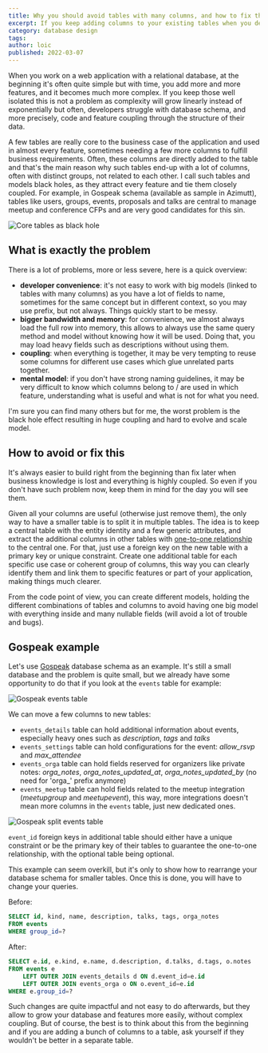 ```yaml
---
title: Why you should avoid tables with many columns, and how to fix them
excerpt: If you keep adding columns to your existing tables when you develop new features, they may grow a lot with time and cause complexity problems later. Let's better design your database structure to avoid that.
category: database design
tags: 
author: loic
published: 2022-03-07
---
```


When you work on a web application with a relational database, at the beginning it's often quite simple but with time, you add more and more features, and it becomes much more complex. If you keep those well isolated this is not a problem as complexity will grow linearly instead of exponentially but often, developers struggle with database schema, and more precisely, code and feature coupling through the structure of their data.

A few tables are really core to the business case of the application and used in almost every feature, sometimes needing a few more columns to fulfill business requirements. Often, these columns are directly added to the table and that's the main reason why such tables end-up with a lot of columns, often with distinct groups, not related to each other. I call such tables and models black holes, as they attract every feature and tie them closely coupled. For example, in Gospeak schema (available as sample in Azimutt), tables like users, groups, events, proposals and talks are central to manage meetup and conference CFPs and are very good candidates for this sin.

![Core tables as black hole]({{base_link}}/core-tables-black-hole.jpg)

## What is exactly the problem

There is a lot of problems, more or less severe, here is a quick overview:

- **developer convenience**: it's not easy to work with big models (linked to tables with many columns) as you have a lot of fields to name, sometimes for the same concept but in different context, so you may use prefix, but not always. Things quickly start to be messy.
- **bigger bandwidth and memory**: for convenience, we almost always load the full row into memory, this allows to always use the same query method and model without knowing how it will be used. Doing that, you may load heavy fields such as descriptions without using them.
- **coupling**: when everything is together, it may be very tempting to reuse some columns for different use cases which glue unrelated parts together.
- **mental model**: if you don't have strong naming guidelines, it may be very difficult to know which columns belong to / are used in which feature, understanding what is useful and what is not for what you need.

I'm sure you can find many others but for me, the worst problem is the black hole effect resulting in huge coupling and hard to evolve and scale model.

## How to avoid or fix this

It's always easier to build right from the beginning than fix later when business knowledge is lost and everything is highly coupled. So even if you don't have such problem now, keep them in mind for the day you will see them.

Given all your columns are useful (otherwise just remove them), the only way to have a smaller table is to split it in multiple tables. The idea is to keep a central table with the entity identity and a few generic attributes, and extract the additional columns in other tables with [one-to-one relationship](https://vertabelo.com/blog/one-to-one-relationship-in-database) to the central one. For that, just use a foreign key on the new table with a primary key or unique constraint.
Create one additional table for each specific use case or coherent group of columns, this way you can clearly identify them and link them to specific features or part of your application, making things much clearer.

From the code point of view, you can create different models, holding the different combinations of tables and columns to avoid having one big model with everything inside and many nullable fields (will avoid a lot of trouble and bugs).

## Gospeak example

Let's use [Gospeak](https://gospeak.io) database schema as an example. It's still a small database and the problem is quite small, but we already have some opportunity to do that if you look at the `events` table for example:

![Gospeak events table]({{base_link}}/gospeak-events.jpg)

We can move a few columns to new tables:

- `events_details` table can hold additional information about events, especially heavy ones such as *description*, *tags* and *talks*
- `events_settings` table can hold configurations for the event: *allow_rsvp* and *max_attendee*
- `events_orga` table can hold fields reserved for organizers like private notes: *orga_notes*, *orga_notes_updated_at*, *orga_notes_updated_by* (no need for 'orga_' prefix anymore)
- `events_meetup` table can hold fields related to the meetup integration (*meetupgroup* and *meetupevent*), this way, more integrations doesn't mean more columns in the `events` table, just new dedicated ones.

![Gospeak split events table]({{base_link}}/gospeak-events-split.jpg)

`event_id` foreign keys in additional table should either have a unique constraint or be the primary key of their tables to guarantee the one-to-one relationship, with the optional table being optional.

This example can seem overkill, but it's only to show how to rearrange your database schema for smaller tables. Once this is done, you will have to change your queries.

Before:

```sql
SELECT id, kind, name, description, talks, tags, orga_notes 
FROM events
WHERE group_id=?
```

After:

```sql
SELECT e.id, e.kind, e.name, d.description, d.talks, d.tags, o.notes 
FROM events e 
    LEFT OUTER JOIN events_details d ON d.event_id=e.id
    LEFT OUTER JOIN events_orga o ON o.event_id=e.id
WHERE e.group_id=?
```

Such changes are quite impactful and not easy to do afterwards, but they allow to grow your database and features more easily, without complex coupling.
But of course, the best is to think about this from the beginning and if you are adding a bunch of columns to a table, ask yourself if they wouldn't be better in a separate table.
